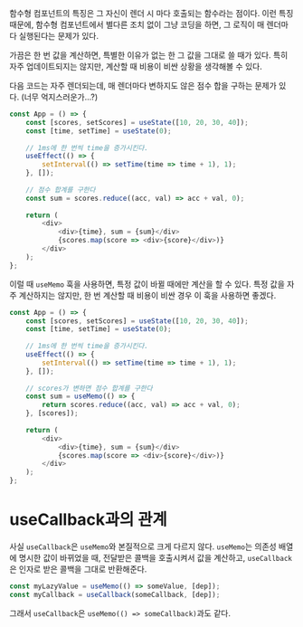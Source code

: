 함수형 컴포넌트의 특징은 그 자신이 렌더 시 마다 호출되는 함수라는 점이다. 이런 특징 때문에, 함수형 컴포넌트에서 별다른 조치 없이 그냥 코딩을 하면, 그 로직이 매 렌더마다 실행된다는 문제가 있다.

가끔은 한 번 값을 계산하면, 특별한 이유가 없는 한 그 값을 그대로 쓸 때가 있다. 특히 자주 업데이트되지는 않지만, 계산할 때 비용이 비싼 상황을 생각해볼 수 있다.

다음 코드는 자주 렌더되는데, 매 렌더마다 변하지도 않은 점수 합을 구하는 문제가 있다. (너무 억지스러운가...?)

```javascript
const App = () => {
    const [scores, setScores] = useState([10, 20, 30, 40]);
    const [time, setTime] = useState(0);
    
    // 1ms에 한 번씩 time을 증가시킨다.
    useEffect(() => {
        setInterval(() => setTime(time => time + 1), 1);
    }, []);
    
    // 점수 합계를 구한다
    const sum = scores.reduce((acc, val) => acc + val, 0);
    
    return (
    	<div>
        	<div>{time}, sum = {sum}</div>
        	{scores.map(score => <div>{score}</div>)}
    	</div>
    );
};
```

이럴 때 `useMemo` 훅을 사용하면, 특정 값이 바뀔 때에만 계산을 할 수 있다. 특정 값을 자주 계산하지는 않지만, 한 번 계산할 때 비용이 비싼 경우 이 훅을 사용하면 좋겠다.

```javascript
const App = () => {
    const [scores, setScores] = useState([10, 20, 30, 40]);
    const [time, setTime] = useState(0);
    
    // 1ms에 한 번씩 time을 증가시킨다.
    useEffect(() => {
        setInterval(() => setTime(time => time + 1), 1);
    }, []);
    
    // scores가 변하면 점수 합계를 구한다
    const sum = useMemo(() => {
    	return scores.reduce((acc, val) => acc + val, 0);
    }, [scores]);
    
    return (
    	<div>
        	<div>{time}, sum = {sum}</div>
        	{scores.map(score => <div>{score}</div>)}
    	</div>
    );
};
```



# useCallback과의 관계

사실 `useCallback`은 `useMemo`와 본질적으로 크게 다르지 않다. `useMemo`는 의존성 배열에 명시한 값이 바뀌었을 때, 전달받은 콜백을 호출시켜서 값을 계산하고, `useCallback`은 인자로 받은 콜백을 그대로 반환해준다.

```javascript
const myLazyValue = useMemo(() => someValue, [dep]);
const myCallback = useCallback(someCallback, [dep]);
```

그래서 `useCallback`은 `useMemo(() => someCallback)`과도 같다.